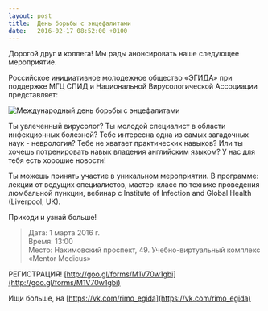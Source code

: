 ```yaml
---
layout: post
title:  День борьбы с энцефалитами
date:   2016-02-17 08:52:00 +0100
---
```


Дорогой друг и коллега! Мы рады анонсировать наше следующее мероприятие.

Российское инициативное молодежное общество «ЭГИДА» при поддержке МГЦ СПИД и Национальной Вирусологической Ассоциации представляет:

![Международный день борьбы с энцефалитами](https://dl.dropboxusercontent.com/u/3599809/egida/events/fight_encephalitis.jpg "Международный день борьбы с энцефалитами")

Ты увлеченный вирусолог? Ты молодой специалист в области инфекционных болезней? Тебе интересна одна из самых загадочных наук - неврология? Тебе не хватает практических навыков? Или ты хочешь потренировать навык владения английским языком? У нас для тебя есть хорошие новости!

Ты можешь принять участие в уникальном мероприятии. В программе: лекции от ведущих специалистов, мастер-класс по технике проведения люмбальной пункции, вебинар с Institute of Infection and Global Health (Liverpool, UK).

Приходи и узнай больше!

> Дата: 1 марта 2016 г.<br>
Время: 13:00<br>
Место: Нахимовский проспект, 49. Учебно-виртуальный комплекс «Mentor Medicus»

РЕГИСТРАЦИЯ! [http://goo.gl/forms/M1V70w1gbi](http://goo.gl/forms/M1V70w1gbi)

Ищи больше, на [https://vk.com/rimo_egida](https://vk.com/rimo_egida)
